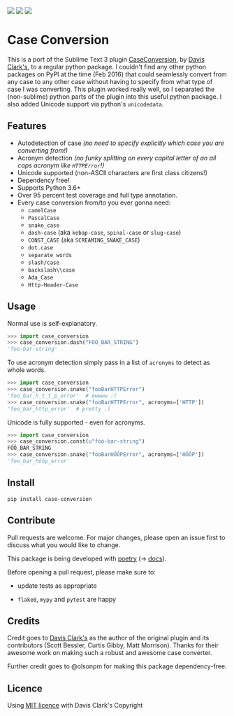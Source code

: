 ![](https://github.com/AlejandroFrias/case-conversion/workflows/CI/badge.svg)
![](https://img.shields.io/pypi/pyversions/case_conversion)
![](https://img.shields.io/pypi/v/case_conversion)

# Case Conversion

This is a port of the Sublime Text 3 plugin [CaseConversion](https://github.com/jdc0589/CaseConversion), by [Davis Clark's](https://github.com/jdc0589), to a regular python package. I couldn't find any other python packages on PyPI at the time (Feb 2016) that could seamlessly convert from any case to any other case without having to specify from what type of case I was converting. This plugin worked really well, so I separated the (non-sublime) python parts of the plugin into this useful python package. I also added Unicode support via python's `unicodedata`. 

## Features

- Autodetection of case *(no need to specify explicitly which case you are converting from!)*
- Acronym detection *(no funky splitting on every capital letter of an all caps acronym like `HTTPError`!)*
- Unicode supported (non-ASCII characters are first class citizens!)
- Dependency free!
- Supports Python 3.6+
- Over 95 percent test coverage and full type annotation.
- Every case conversion from/to you ever gonna need:
  - `camelCase`
  - `PascalCase`
  - `snake_case`
  - `dash-case` (aka `kebap-case`, `spinal-case`  or `slug-case`)
  - `CONST_CASE` (aka `SCREAMING_SNAKE_CASE`)
  - `dot.case`
  - `separate words`
  - `slash/case`
  - `backslash\\case`
  - `Ada_Case`
  - `Http-Header-Case`

## Usage

Normal use is self-explanatory.

```python
>>> import case_conversion
>>> case_conversion.dash("FOO_BAR_STRING")
'foo-bar-string'
```

To use acronym detection simply pass in a list of `acronyms` to detect as whole words.

```python
>>> import case_conversion
>>> case_conversion.snake("fooBarHTTPError")
'foo_bar_h_t_t_p_error'  # ewwww :(
>>> case_conversion.snake("fooBarHTTPError", acronyms=['HTTP'])
'foo_bar_http_error'  # pretty :)
```

Unicode is fully supported - even for acronyms.

```python
>>> import case_conversion
>>> case_conversion.const(u"fóó-bar-string")
FÓÓ_BAR_STRING
>>> case_conversion.snake("fooBarHÓÓPError", acronyms=['HÓÓP'])
'foo_bar_hóóp_error'
```



## Install

```
pip install case-conversion
```



## Contribute

Pull requests are welcome. For major changes, please open an issue first to discuss what you would like to change.

This package is being developed with [poetry]([https://python-poetry.org/](https://python-poetry.org/)) (-> [docs]([https://python-poetry.org/docs/](https://python-poetry.org/docs/))).

Before opening a pull request, please make sure to:

- update tests as appropriate

- `flake8`, `mypy` and `pytest` are happy



## Credits

Credit goes to [Davis Clark's](https://github.com/jdc0589) as the author of the original plugin and its contributors (Scott Bessler, Curtis Gibby, Matt Morrison). Thanks for their awesome work on making such a robust and awesome case converter.

Further credit goes to @olsonpm for making this package dependency-free.



## Licence

Using [MIT licence](LICENSE.txt) with Davis Clark's Copyright
